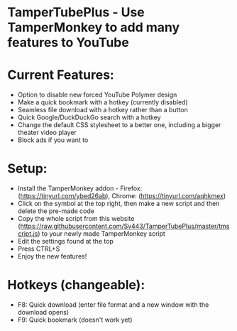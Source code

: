 # TamperTubePlus - Use TamperMonkey to add many features to YouTube


# Current Features:
  - Option to disable new forced YouTube Polymer design
  - Make a quick bookmark with a hotkey (currently disabled)
  - Seamless file download with a hotkey rather than a button
  - Quick Google/DuckDuckGo search with a hotkey
  - Change the default CSS stylesheet to a better one, including a bigger theater video player
  - Block ads if you want to


# Setup:
  - Install the TamperMonkey addon - Firefox: (https://tinyurl.com/ybed26ab), Chrome: (https://tinyurl.com/aqhkmex)
  - Click on the symbol at the top right, then make a new script and then delete the pre-made code
  - Copy the whole script from this website (https://raw.githubusercontent.com/Sv443/TamperTubePlus/master/tmscript.js) to your newly made TamperMonkey script
  - Edit the settings found at the top
  - Press CTRL+S
  - Enjoy the new features!


# Hotkeys (changeable):
  - F8: Quick download (enter file format and a new window with the download opens)
  - F9: Quick bookmark (doesn't work yet)
